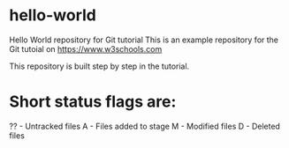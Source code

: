 # hello-world
Hello World repository for Git tutorial
This is an example repository for the Git tutoial on https://www.w3schools.com

This repository is built step by step in the tutorial.

# Short status flags are:

?? - Untracked files
A - Files added to stage
M - Modified files
D - Deleted files